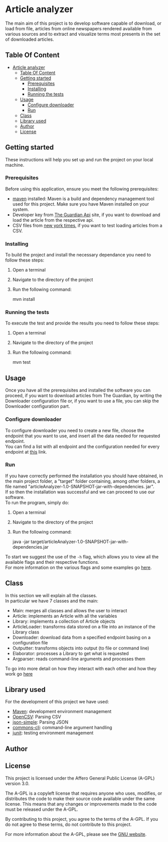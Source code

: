 # Article analyzer

The main aim of this project is to develop software capable of download, or load from file, articles from online newspapers rendered available from various sources and to extract and visualize terms most presents in the set of downloaded articles.

## Table Of Content
- [Article analyzer](#article-analyzer)
  - [Table Of Content](#table-of-content)
  - [Getting started](#getting-started)
    - [Prerequisites](#prerequisites)
    - [Installing](#installing)
    - [Running the tests](#running-the-tests)
  - [Usage](#usage)
    - [Configure downloader](#configure-downloader)
    - [Run](#run)
  - [Class](#class)
  - [Library used](#library-used)
  - [Author](#author)
  - [License](#license)


## Getting started
These instructions will help you set up and run the project on your local machine.

### Prerequisites
Before using this application, ensure you meet the following prerequisites:

- [maven](https://maven.apache.org/) installed: Maven is a build and dependency management tool used for this project. Make sure you have Maven installed on your system.
- Developer key from [The Guardian Api](https://open-platform.theguardian.com/) site, if you want to download and load the article from the respective api.      
- CSV files from [new york times](https://www.nytimes.com/), if you want to test loading articles from a CSV.     

### Installing
To build the project and install the necessary dependance you need to follow these steps:    
1. Open a terminal     
2. Navigate to the directory of the project     
3. Run the following command:     

    mvn install
   
### Running the tests
To execute the test and provide the results you need to follow these steps:      
1. Open a terminal      
2. Navigate to the directory of the project     
3. Run the following command:     

    mvn test

## Usage
Once you have all the prerequisites and installed the software you can proceed, if you want to download articles from The Guardian, by writing the Downloader configuration file or, if you want to use a file, you can skip the Downloader configuration part.    

### Configure downloader
To configure downloader you need to create a new file, choose the endpoint that you want to use, and insert all the data needed for requested endpoint.         
You can find a list with all endpoint and the configuration needed for every endpoint at [this](endpoint.html) link.     

### Run
If you have correctly performed the installation you should have obtained, in the main project folder, a "target" folder containing, among other folders, a file named "articleAnalyzer-1.0-SNAPSHOT-jar-with-dependencies. jar".           
If so then the installation was successful and we can proceed to use our software.    
To run the program, simply do:     
1. Open a terminal     
2. Navigate to the directory of the project      
3. Run the following command:      
   
    java -jar target/articleAnalyzer-1.0-SNAPSHOT-jar-with-dependencies.jar <flag>

To start we suggest the use of the `-h` flag, which allows you to view all the available flags and their respective functions.        
For more information on the various flags and some examples go [here](run.html).     


## Class
In this section we will explain all the classes.      
In particular we have 7 classes and the main:     

- Main: merges all classes and allows the user to interact     
- Article: implements an Article with all the variables    
- Library: implements a collection of Article objects     
- ArticleLoader: transforms data stored on a file into an instance of the Library class  
- Downloader: download data from a specified endpoint basing on a configuration file   
- Outputter: transforms objects into output (to file or command line) 
- Elaborator: processes a Library to get what is requested     
- Argparser: reads command-line arguments and processes them           


To go into more detail on how they interact with each other and how they work go [here](classes.html) 

## Library used
For the development of this project we have used:

- [Maven](https://maven.apache.org/): development environment management
- [OpenCSV](https://opencsv.sourceforge.net/): Parsing CSV
- [json-simple](https://code.google.com/archive/p/json-simple/): Parsing JSON
- [commons-cli](https://commons.apache.org/proper/commons-cli/): command-line argument handling
- [junit](https://junit.org/junit5/): testing environment management

## Author

## License
This project is licensed under the Affero General Public License (A-GPL) version 3.0. 

The A-GPL is a copyleft license that requires anyone who uses, modifies, or distributes the code to make their source code available under the same license. This means that any changes or improvements made to the code must be released under the A-GPL.

By contributing to this project, you agree to the terms of the A-GPL. If you do not agree to these terms, do not contribute to this project.

For more information about the A-GPL, please see the [GNU website](https://www.gnu.org/licenses/agpl-3.0.en.html).

